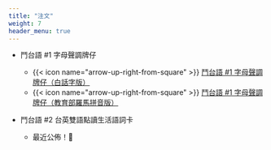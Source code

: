 ```yaml
---
title: "注文"
weight: 7
header_menu: true
---
```


- 鬥台語 #1 字母聲調牌仔
  - {{< icon name="arrow-up-right-from-square" >}} [鬥台語 #1 字母聲調牌仔（白話字版）](https://www.pinkoi.com/product/mKKe2RTE)
  - {{< icon name="arrow-up-right-from-square" >}} [鬥台語 #1 字母聲調牌仔（教育部羅馬拼音版）](https://www.pinkoi.com/product/p4HV6qwH)

- 鬥台語 #2 台英雙語點讀生活語詞卡
  - 最近公佈！🚀